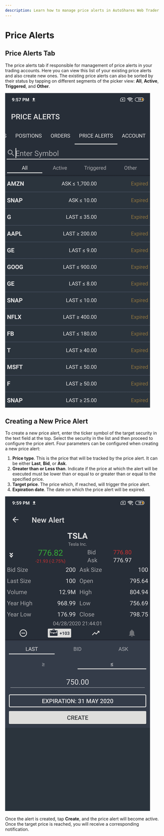 ```yaml
---
description: Learn how to manage price alerts in AutoShares Web Trader for Android
---
```


# Price Alerts

## Price Alerts Tab

The price alerts tab if responsible for management of price alerts in your trading accounts. Here you can view this list of your existing price alerts and also create new ones. The existing price alerts can also be sorted by their status by tapping on different segments of the picker view: **All**, **Active**, **Triggered**, and **Other**.

![](../../.gitbook/assets/screenshot_2020-04-28-21-57-29-269_com.etnasoft.etnamobile.android.jpg)

## Creating a New Price Alert

To create a new price alert, enter the ticker symbol of the target security in the text field at the top. Select the security in the list and then proceed to configure the price alert. Four parameters can be configured when creating a new price alert:

1. **Price type**. This is the price that will be tracked by the price alert. It can be either **Last**, **Bid**, or **Ask**.
2. **Greater than or Less than**. Indicate if the price at which the alert will be executed must be lower than or equal to or greater than or equal to the specified price.
3. **Target price**. The price which, if reached, will trigger the price alert.
4. **Expiration date**. The date on which the price alert will be expired.

![](../../.gitbook/assets/screenshot_2020-04-28-21-59-02-835_com.etnasoft.etnamobile.android.jpg)

Once the alert is created, tap **Create**, and the price alert will become active. Once the target price is reached, you will receive a corresponding notification.

